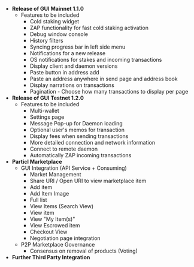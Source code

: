 - **Release of GUI Mainnet 1.1.0**
    + Features to be included
        * Cold staking widget
        * ZAP functionality for fast cold staking activation
        * Debug window console
        * History filters
        * Syncing progress bar in left side menu
        * Notifications for a new release
        * OS notifications for stakes and incoming transactions
        * Display client and daemon versions
        * Paste button in address add
        * Paste an address anywhere in send page and address book
        * Display narrations on transactions
        * Pagination - Choose how many transactions to display per page
- **Release of GUI Testnet 1.2.0**
    + Features to be included
        * Multi-wallet
        * Settings page
        * Message Pop-up for Daemon loading
        * Optional user's memos for transaction
        * Display fees when sending transactions
        * More detailed connection and network information
        * Connect to remote daemon
        * Automatically ZAP incoming transactions
- **Particl Marketplace**
    + GUI Integration (API Service + Consuming)
        * Market Management
        * Share URI / Open URI to view marketplace item
        * Add item
        * Add Item Image
        * Full list
        * View Items (Search View)
        * View item
        * View "My Item(s)"
        * View Escrowed item
        * Checkout View
        * Negotiation page integration
    + P2P Marketplace Governance
        * Consensus on removal of products (Voting)
- **Further Third Party Integration**